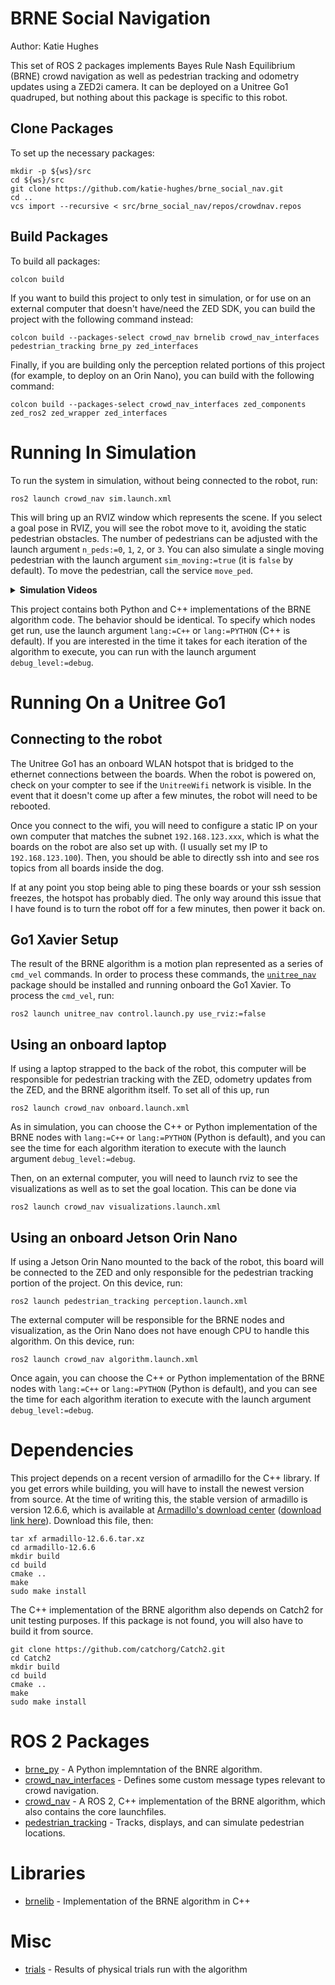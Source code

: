 # BRNE Social Navigation
Author: Katie Hughes

This set of ROS 2 packages implements Bayes Rule Nash Equilibrium (BRNE) crowd navigation as well as pedestrian tracking and odometry updates using a ZED2i camera. It can be deployed on a Unitree Go1 quadruped, but nothing about this package is specific to this robot.

## Clone Packages
To set up the necessary packages:
```
mkdir -p ${ws}/src
cd ${ws}/src
git clone https://github.com/katie-hughes/brne_social_nav.git
cd ..
vcs import --recursive < src/brne_social_nav/repos/crowdnav.repos
```

## Build Packages
To build all packages:
```
colcon build
```
If you want to build this project to only test in simulation, or for use on an external computer that doesn't have/need the ZED SDK, you can build the project with the following command instead:
```
colcon build --packages-select crowd_nav brnelib crowd_nav_interfaces pedestrian_tracking brne_py zed_interfaces
```
Finally, if you are building only the perception related portions of this project (for example, to deploy on an Orin Nano), you can build with the following command:
```
colcon build --packages-select crowd_nav_interfaces zed_components zed_ros2 zed_wrapper zed_interfaces
```
# Running In Simulation

To run the system in simulation, without being connected to the robot, run:
```
ros2 launch crowd_nav sim.launch.xml
```
This will bring up an RVIZ window which represents the scene. If you select a goal pose in RVIZ, you will see the robot move to it, avoiding the static pedestrian obstacles. The number of pedestrians can be adjusted with the launch argument `n_peds:=0`, `1`, `2`, or `3`. You can also simulate a single moving pedestrian with the launch argument `sim_moving:=true` (it is `false` by default). To move the pedestrian, call the service `move_ped`. 

<details>
  <summary><b>Simulation Videos</b></summary>

  Parameters for these simulations -- such as pedestrian locations and the moving pedestrian's speed -- can be set in [pedestrian_tracking/config/sim_ped.yaml](pedestrian_tracking/config/sim_ped.yaml).

  ### Static Pedestrians
  
  https://github.com/katie-hughes/brne_social_nav/assets/53623710/f2a689e3-6436-4c2d-9448-64a67381cab7

  ### Moving Pedestrian

  To replicate this test, you can run a script with these following service calls:
  ```
  ros2 service call /set_goal_pose crowd_nav_interfaces/srv/GoalReq "x: 6.0
  y: 0.0"
  ros2 service call /move_ped std_srvs/srv/Empty
  ```

  https://github.com/katie-hughes/brne_social_nav/assets/53623710/21c80766-4698-4396-8ba6-d9a693172ade

</details>

This project contains both Python and C++ implementations of the BRNE algorithm code. The behavior should be identical. To specify which nodes get run, use the launch argument `lang:=C++` or `lang:=PYTHON` (C++ is default). If you are interested in the time it takes for each iteration of the algorithm to execute, you can run with the launch argument `debug_level:=debug`.

# Running On a Unitree Go1

## Connecting to the robot
The Unitree Go1 has an onboard WLAN hotspot that is bridged to the ethernet connections between the boards. When the robot is powered on, check on your compter to see if the `UnitreeWifi` network is visible. In the event that it doesn't come up after a few minutes, the robot will need to be rebooted.

Once you connect to the wifi, you will need to configure a static IP on your own computer that matches the subnet `192.168.123.xxx`, which is what the boards on the robot are also set up with. (I usually set my IP to `192.168.123.100`). Then, you should be able to directly ssh into and see ros topics from all boards inside the dog.

If at any point you stop being able to ping these boards or your ssh session freezes, the hotspot has probably died. The only way around this issue that I have found is to turn the robot off for a few minutes, then power it back on. 

## Go1 Xavier Setup
The result of the BRNE algorithm is a motion plan represented as a series of `cmd_vel` commands. In order to process these commands, the [`unitree_nav`](https://github.com/ngmor/unitree_nav) package should be installed and running onboard the Go1 Xavier. To process the `cmd_vel`, run:
```
ros2 launch unitree_nav control.launch.py use_rviz:=false
```

## Using an onboard laptop
If using a laptop strapped to the back of the robot, this computer will be responsible for pedestrian tracking with the ZED, odometry updates from the ZED, and the BRNE algorithm itself. To set all of this up, run 

```
ros2 launch crowd_nav onboard.launch.xml
```
As in simulation, you can choose the C++ or Python implementation of the BRNE nodes with `lang:=C++` or `lang:=PYTHON` (Python is default), and you can see the time for each algorithm iteration to execute with the launch argument `debug_level:=debug`.

Then, on an external computer, you will need to launch rviz to see the visualizations as well as to set the goal location. This can be done via
```
ros2 launch crowd_nav visualizations.launch.xml
```

## Using an onboard Jetson Orin Nano

If using a Jetson Orin Nano mounted to the back of the robot, this board will be connected to the ZED and only responsible for the pedestrian tracking portion of the project. On this device, run:
```
ros2 launch pedestrian_tracking perception.launch.xml
```

The external computer will be responsible for the BRNE nodes and visualization, as the Orin Nano does not have enough CPU to handle this algorithm. On this device, run:
```
ros2 launch crowd_nav algorithm.launch.xml
```
Once again, you can choose the C++ or Python implementation of the BRNE nodes with `lang:=C++` or `lang:=PYTHON` (Python is default), and you can see the time for each algorithm iteration to execute with the launch argument `debug_level:=debug`.

# Dependencies

This project depends on a recent version of armadillo for the C++ library. If you get errors while building, you will have to install the newest version from source. At the time of writing this, the stable version of armadillo is version 12.6.6, which is available at [Armadillo's download center](https://arma.sourceforge.net/download.html) ([download link here](https://sourceforge.net/projects/arma/files/armadillo-12.6.6.tar.xz)). Download this file, then:
```
tar xf armadillo-12.6.6.tar.xz
cd armadillo-12.6.6
mkdir build
cd build
cmake ..
make
sudo make install
```

The C++ implementation of the BRNE algorithm also depends on Catch2 for unit testing purposes. If this package is not found, you will also have to build it from source.
```
git clone https://github.com/catchorg/Catch2.git
cd Catch2
mkdir build
cd build
cmake ..
make
sudo make install
```


# ROS 2 Packages
- [brne_py](brne_py) - A Python implemntation of the BNRE algorithm.
- [crowd_nav_interfaces](crowd_nav_interfaces) - Defines some custom message types relevant to crowd navigation.
- [crowd_nav](crowd_nav) - A ROS 2, C++ implementation of the BRNE algorithm, which also contains the core launchfiles.
- [pedestrian_tracking](pedestrian_tracking) - Tracks, displays, and can simulate pedestrian locations.

# Libraries
- [brnelib](brnelib) - Implementation of the BRNE algorithm in C++

# Misc
- [trials](trials) - Results of physical trials run with the algorithm
